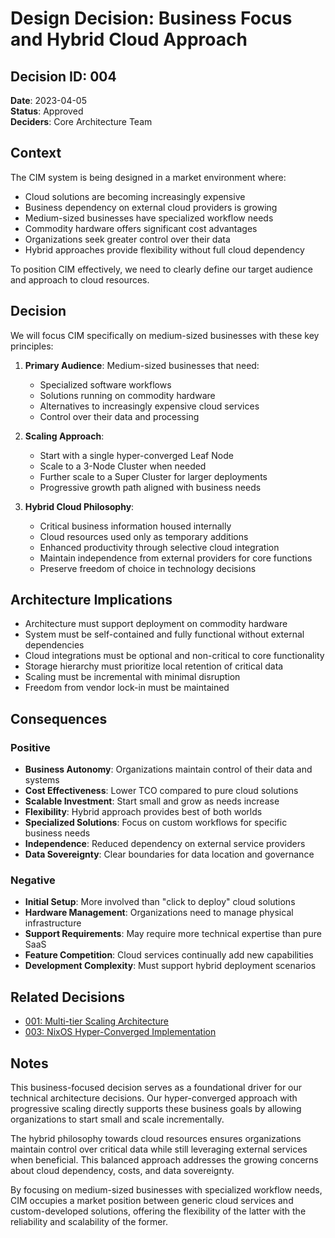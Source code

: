 # Design Decision: Business Focus and Hybrid Cloud Approach

## Decision ID: 004

**Date**: 2023-04-05  
**Status**: Approved  
**Deciders**: Core Architecture Team  

## Context

The CIM system is being designed in a market environment where:
- Cloud solutions are becoming increasingly expensive
- Business dependency on external cloud providers is growing
- Medium-sized businesses have specialized workflow needs
- Commodity hardware offers significant cost advantages
- Organizations seek greater control over their data
- Hybrid approaches provide flexibility without full cloud dependency

To position CIM effectively, we need to clearly define our target audience and approach to cloud resources.

## Decision

We will focus CIM specifically on medium-sized businesses with these key principles:

1. **Primary Audience**: Medium-sized businesses that need:
   - Specialized software workflows
   - Solutions running on commodity hardware
   - Alternatives to increasingly expensive cloud services
   - Control over their data and processing

2. **Scaling Approach**:
   - Start with a single hyper-converged Leaf Node
   - Scale to a 3-Node Cluster when needed
   - Further scale to a Super Cluster for larger deployments
   - Progressive growth path aligned with business needs

3. **Hybrid Cloud Philosophy**:
   - Critical business information housed internally
   - Cloud resources used only as temporary additions
   - Enhanced productivity through selective cloud integration
   - Maintain independence from external providers for core functions
   - Preserve freedom of choice in technology decisions

## Architecture Implications

- Architecture must support deployment on commodity hardware
- System must be self-contained and fully functional without external dependencies
- Cloud integrations must be optional and non-critical to core functionality
- Storage hierarchy must prioritize local retention of critical data
- Scaling must be incremental with minimal disruption
- Freedom from vendor lock-in must be maintained

## Consequences

### Positive

- **Business Autonomy**: Organizations maintain control of their data and systems
- **Cost Effectiveness**: Lower TCO compared to pure cloud solutions
- **Scalable Investment**: Start small and grow as needs increase
- **Flexibility**: Hybrid approach provides best of both worlds
- **Specialized Solutions**: Focus on custom workflows for specific business needs
- **Independence**: Reduced dependency on external service providers
- **Data Sovereignty**: Clear boundaries for data location and governance

### Negative

- **Initial Setup**: More involved than "click to deploy" cloud solutions
- **Hardware Management**: Organizations need to manage physical infrastructure
- **Support Requirements**: May require more technical expertise than pure SaaS
- **Feature Competition**: Cloud services continually add new capabilities
- **Development Complexity**: Must support hybrid deployment scenarios

## Related Decisions

- [001: Multi-tier Scaling Architecture](001-multi-tier-scaling-architecture.md)
- [003: NixOS Hyper-Converged Implementation](003-nixos-hyperconverged-implementation.md)

## Notes

This business-focused decision serves as a foundational driver for our technical architecture decisions. Our hyper-converged approach with progressive scaling directly supports these business goals by allowing organizations to start small and scale incrementally.

The hybrid philosophy towards cloud resources ensures organizations maintain control over critical data while still leveraging external services when beneficial. This balanced approach addresses the growing concerns about cloud dependency, costs, and data sovereignty.

By focusing on medium-sized businesses with specialized workflow needs, CIM occupies a market position between generic cloud services and custom-developed solutions, offering the flexibility of the latter with the reliability and scalability of the former. 